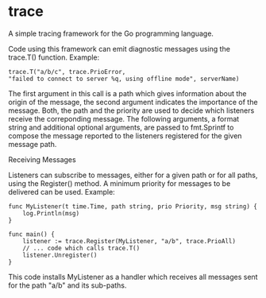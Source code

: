 trace
=====

A simple tracing framework for the Go programming language.

Code using this framework can emit diagnostic messages using the
trace.T() function.  Example:

    trace.T("a/b/c", trace.PrioError,
    "failed to connect to server %q, using offline mode", serverName)

The first argument in this call is a path which gives information
about the origin of the message, the second argument indicates the
importance of the message.  Both, the path and the priority are
used to decide which listeners receive the correponding message.
The following arguments, a format string and additional optional
arguments, are passed to fmt.Sprintf to compose the message
reported to the listeners registered for the given message path.

Receiving Messages

Listeners can subscribe to messages, either for a given path or for
all paths, using the Register() method.  A minimum priority for
messages to be delivered can be used.  Example:

    func MyListener(t time.Time, path string, prio Priority, msg string) {
        log.Println(msg)
    }

    func main() {
        listener := trace.Register(MyListener, "a/b", trace.PrioAll)
        // ... code which calls trace.T()
        listener.Unregister()
    }

This code installs MyListener as a handler which receives all
messages sent for the path "a/b" and its sub-paths.
